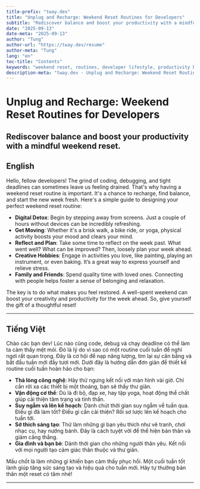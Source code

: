 ```yaml
---
title-prefix: "tway.dev"
title: "Unplug and Recharge: Weekend Reset Routines for Developers"
subtitle: "Rediscover balance and boost your productivity with a mindful weekend reset."
date: "2025-09-13"
date-meta: "2025-09-13"
author: "Tung"
author-url: "https://tway.dev/resume"
author-meta: "Tung"
lang: "en"
toc-title: "Contents"
keywords: "weekend reset, routines, developer lifestyle, productivity boost, work-life balance"
description-meta: "tway.dev - Unplug and Recharge: Weekend Reset Routines for Developers - Rediscover balance and boost your productivity with a mindful weekend reset."
---
```


# Unplug and Recharge: Weekend Reset Routines for Developers
## Rediscover balance and boost your productivity with a mindful weekend reset.

## English
Hello, fellow developers! The grind of coding, debugging, and tight deadlines can sometimes leave us feeling drained. That's why having a weekend reset routine is important. It's a chance to recharge, find balance, and start the new week fresh. Here's a simple guide to designing your perfect weekend reset routine:

- **Digital Detox**: Begin by stepping away from screens. Just a couple of hours without devices can be incredibly refreshing.
- **Get Moving**: Whether it's a brisk walk, a bike ride, or yoga, physical activity boosts your mood and clears your mind.
- **Reflect and Plan**: Take some time to reflect on the week past. What went well? What can be improved? Then, loosely plan your week ahead.
- **Creative Hobbies**: Engage in activities you love, like painting, playing an instrument, or even baking. It’s a great way to express yourself and relieve stress.
- **Family and Friends**: Spend quality time with loved ones. Connecting with people helps foster a sense of belonging and relaxation.

The key is to do what makes you feel restored. A well-spent weekend can boost your creativity and productivity for the week ahead. So, give yourself the gift of a thoughtful reset!

---

## Tiếng Việt
Chào các bạn dev! Lúc nào cũng code, debug và chạy deadline có thể làm ta cảm thấy mệt mỏi. Đó là lý do vì sao có một routine cuối tuần để nghỉ ngơi rất quan trọng. Đây là cơ hội để nạp năng lượng, tìm lại sự cân bằng và bắt đầu tuần mới đầy tươi mới. Dưới đây là hướng dẫn đơn giản để thiết kế routine cuối tuần hoàn hảo cho bạn:

- **Thả lỏng công nghệ**: Hãy thử ngưng kết nối với màn hình vài giờ. Chỉ cần rời xa các thiết bị một thoáng, bạn sẽ thấy thư giãn.
- **Vận động cơ thể**: Dù là đi bộ, đạp xe, hay tập yoga, hoạt động thể chất giúp cải thiện tâm trạng và tinh thần.
- **Suy ngẫm và lên kế hoạch**: Dành chút thời gian suy ngẫm về tuần qua. Điều gì đã làm tốt? Điều gì cần cải thiện? Rồi sơ lược lên kế hoạch cho tuần tới.
- **Sở thích sáng tạo**: Thử làm những gì bạn yêu thích như vẽ tranh, chơi nhạc cụ, hay nướng bánh. Đây là cách tuyệt vời để thể hiện bản thân và giảm căng thẳng.
- **Gia đình và bạn bè**: Dành thời gian cho những người thân yêu. Kết nối với mọi người tạo cảm giác thân thuộc và thư giãn.

Mấu chốt là làm những gì khiến bạn cảm thấy phục hồi. Một cuối tuần tốt lành giúp tăng sức sáng tạo và hiệu quả cho tuần mới. Hãy tự thưởng bản thân một reset có tâm nhé!

---